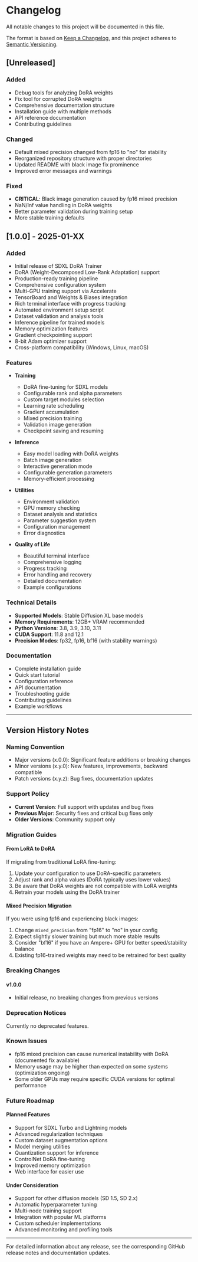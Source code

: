 # Changelog

All notable changes to this project will be documented in this file.

The format is based on [Keep a Changelog](https://keepachangelog.com/en/1.0.0/),
and this project adheres to [Semantic Versioning](https://semver.org/spec/v2.0.0.html).

## [Unreleased]

### Added
- Debug tools for analyzing DoRA weights
- Fix tool for corrupted DoRA weights
- Comprehensive documentation structure
- Installation guide with multiple methods
- API reference documentation
- Contributing guidelines

### Changed
- Default mixed precision changed from fp16 to "no" for stability
- Reorganized repository structure with proper directories
- Updated README with black image fix prominence
- Improved error messages and warnings

### Fixed
- **CRITICAL**: Black image generation caused by fp16 mixed precision
- NaN/Inf value handling in DoRA weights
- Better parameter validation during training setup
- More stable training defaults

## [1.0.0] - 2025-01-XX

### Added
- Initial release of SDXL DoRA Trainer
- DoRA (Weight-Decomposed Low-Rank Adaptation) support
- Production-ready training pipeline
- Comprehensive configuration system
- Multi-GPU training support via Accelerate
- TensorBoard and Weights & Biases integration
- Rich terminal interface with progress tracking
- Automated environment setup script
- Dataset validation and analysis tools
- Inference pipeline for trained models
- Memory optimization features
- Gradient checkpointing support
- 8-bit Adam optimizer support
- Cross-platform compatibility (Windows, Linux, macOS)

### Features
- **Training**
  - DoRA fine-tuning for SDXL models
  - Configurable rank and alpha parameters
  - Custom target modules selection
  - Learning rate scheduling
  - Gradient accumulation
  - Mixed precision training
  - Validation image generation
  - Checkpoint saving and resuming

- **Inference**
  - Easy model loading with DoRA weights
  - Batch image generation
  - Interactive generation mode
  - Configurable generation parameters
  - Memory-efficient processing

- **Utilities**
  - Environment validation
  - GPU memory checking
  - Dataset analysis and statistics
  - Parameter suggestion system
  - Configuration management
  - Error diagnostics

- **Quality of Life**
  - Beautiful terminal interface
  - Comprehensive logging
  - Progress tracking
  - Error handling and recovery
  - Detailed documentation
  - Example configurations

### Technical Details
- **Supported Models**: Stable Diffusion XL base models
- **Memory Requirements**: 12GB+ VRAM recommended
- **Python Versions**: 3.8, 3.9, 3.10, 3.11
- **CUDA Support**: 11.8 and 12.1
- **Precision Modes**: fp32, fp16, bf16 (with stability warnings)

### Documentation
- Complete installation guide
- Quick start tutorial
- Configuration reference
- API documentation
- Troubleshooting guide
- Contributing guidelines
- Example workflows

---

## Version History Notes

### Naming Convention
- Major versions (x.0.0): Significant feature additions or breaking changes
- Minor versions (x.y.0): New features, improvements, backward compatible
- Patch versions (x.y.z): Bug fixes, documentation updates

### Support Policy
- **Current Version**: Full support with updates and bug fixes
- **Previous Major**: Security fixes and critical bug fixes only
- **Older Versions**: Community support only

### Migration Guides

#### From LoRA to DoRA
If migrating from traditional LoRA fine-tuning:
1. Update your configuration to use DoRA-specific parameters
2. Adjust rank and alpha values (DoRA typically uses lower values)
3. Be aware that DoRA weights are not compatible with LoRA weights
4. Retrain your models using the DoRA trainer

#### Mixed Precision Migration
If you were using fp16 and experiencing black images:
1. Change `mixed_precision` from "fp16" to "no" in your config
2. Expect slightly slower training but much more stable results
3. Consider "bf16" if you have an Ampere+ GPU for better speed/stability balance
4. Existing fp16-trained weights may need to be retrained for best quality

### Breaking Changes

#### v1.0.0
- Initial release, no breaking changes from previous versions

### Deprecation Notices

Currently no deprecated features.

### Known Issues

- fp16 mixed precision can cause numerical instability with DoRA (documented fix available)
- Memory usage may be higher than expected on some systems (optimization ongoing)
- Some older GPUs may require specific CUDA versions for optimal performance

### Future Roadmap

#### Planned Features
- Support for SDXL Turbo and Lightning models
- Advanced regularization techniques
- Custom dataset augmentation options
- Model merging utilities
- Quantization support for inference
- ControlNet DoRA fine-tuning
- Improved memory optimization
- Web interface for easier use

#### Under Consideration
- Support for other diffusion models (SD 1.5, SD 2.x)
- Automatic hyperparameter tuning
- Multi-node training support
- Integration with popular ML platforms
- Custom scheduler implementations
- Advanced monitoring and profiling tools

---

For detailed information about any release, see the corresponding GitHub release notes and documentation updates.
